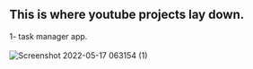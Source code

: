 ## This is where youtube projects lay down.
1- task manager app.  </br></br>
![Screenshot 2022-05-17 063154 (1)](https://user-images.githubusercontent.com/86957735/168729891-71808f39-3d1f-4214-86e8-e4b73aad5e34.png)

